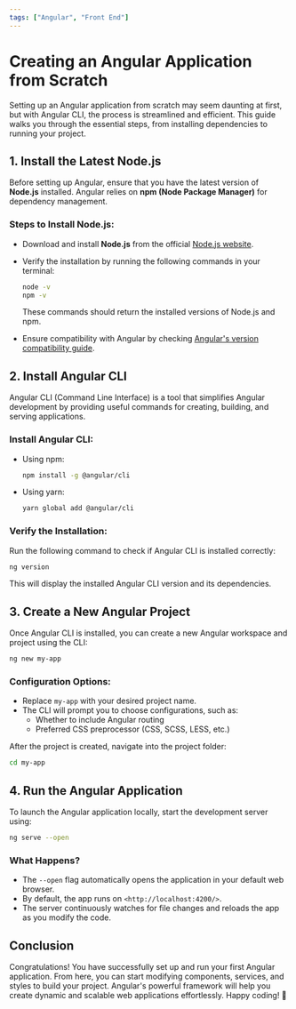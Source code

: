 ```yaml
---
tags: ["Angular", "Front End"]
---
```


# Creating an Angular Application from Scratch

Setting up an Angular application from scratch may seem daunting at first, but with Angular CLI,
the process is streamlined and efficient. This guide walks you through the essential steps, from
installing dependencies to running your project.

## **1. Install the Latest Node.js**  

Before setting up Angular, ensure that you have the latest version of **Node.js** installed. Angular
relies on **npm (Node Package Manager)** for dependency management.  

### **Steps to Install Node.js:**

- Download and install **Node.js** from the official [Node.js website](https://nodejs.org/).  
- Verify the installation by running the following commands in your terminal:

    ```sh
    node -v
    npm -v
    ```

    These commands should return the installed versions of Node.js and npm.  

- Ensure compatibility with Angular by checking
[Angular's version compatibility guide](https://angular.dev/reference/versions).  

## **2. Install Angular CLI**  

Angular CLI (Command Line Interface) is a tool that simplifies Angular development by providing useful
commands for creating, building, and serving applications.  

### **Install Angular CLI:**

- Using npm:  

    ```sh
    npm install -g @angular/cli
    ```

- Using yarn:  

    ```sh
    yarn global add @angular/cli
    ```

### **Verify the Installation:**

Run the following command to check if Angular CLI is installed correctly:  

```sh
ng version
```

This will display the installed Angular CLI version and its dependencies.  

## **3. Create a New Angular Project**  

Once Angular CLI is installed, you can create a new Angular workspace and project using the CLI:  

```sh
ng new my-app
```

### **Configuration Options:**

- Replace `my-app` with your desired project name.
- The CLI will prompt you to choose configurations, such as:
  - Whether to include Angular routing
  - Preferred CSS preprocessor (CSS, SCSS, LESS, etc.)

After the project is created, navigate into the project folder:  

```sh
cd my-app
```

## **4. Run the Angular Application**  

To launch the Angular application locally, start the development server using:  

```sh
ng serve --open
```

### **What Happens?**

- The `--open` flag automatically opens the application in your default web browser.
- By default, the app runs on `<http://localhost:4200/>`.
- The server continuously watches for file changes and reloads the app as you modify the code.

## **Conclusion**  

Congratulations! You have successfully set up and run your first Angular application. From here, you
can start modifying components, services, and styles to build your project. Angular's powerful
framework will help you create dynamic and scalable web applications effortlessly. Happy coding! 🚀

